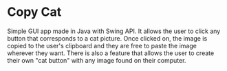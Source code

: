 # Copy Cat
Simple GUI app made in Java with Swing API. It allows the user to click any button that corresponds to a cat picture. Once clicked on, the image is copied to the user's clipboard and they are free to paste the image wherever they want. There is also a feature that allows the user to create their own "cat button" with any image found on their computer.

